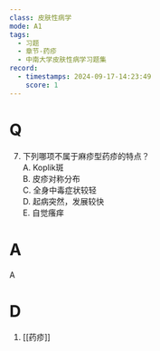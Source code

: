 ```yaml
---
class: 皮肤性病学
mode: A1
tags:
  - 习题
  - 章节-药疹
  - 中南大学皮肤性病学习题集
record:
  - timestamps: 2024-09-17-14:23:49
    score: 1
---
```


# Q
7. 下列哪项不属于麻疹型药疹的特点？  
A. Koplik斑  
B. 皮疹对称分布  
C. 全身中毒症状较轻  
D. 起病突然，发展较快     
E. 自觉瘙痒  
# A
A
# D
1. [[药疹]]